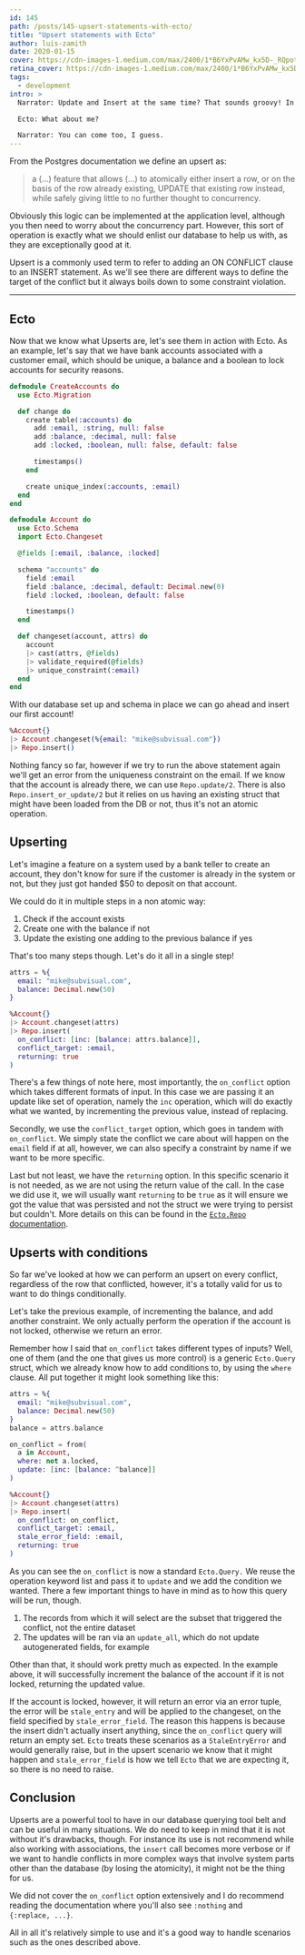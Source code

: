 ```yaml
---
id: 145
path: /posts/145-upsert-statements-with-ecto/
title: "Upsert statements with Ecto"
author: luis-zamith
date: 2020-01-15
cover: https://cdn-images-1.medium.com/max/2400/1*B6YxPvAMw_kx5D-_RQpotw.jpeg
retina_cover: https://cdn-images-1.medium.com/max/2400/1*B6YxPvAMw_kx5D-_RQpotw.jpeg
tags:
  - development
intro: >
  Narrator: Update and Insert at the same time? That sounds groovy! In comes the Upsert!

  Ecto: What about me?

  Narrator: You can come too, I guess.
---
```


From the Postgres documentation we define an upsert as:

> a (…) feature that allows (…) to atomically either insert a row, or on the
> basis of the row already existing, UPDATE that existing row instead, while
> safely giving little to no further thought to concurrency.

Obviously this logic can be implemented at the application level, although you
then need to worry about the concurrency part. However, this sort of operation
is exactly what we should enlist our database to help us with, as they are
exceptionally good at it.

Upsert is a commonly used term to refer to adding an ON CONFLICT clause to an
INSERT statement. As we'll see there are different ways to define the target of
the conflict but it always boils down to some constraint violation.

---

## Ecto

Now that we know what Upserts are, let's see them in action with Ecto. As an
example, let's say that we have bank accounts associated with a customer email,
which should be unique, a balance and a boolean to lock accounts for security
reasons.

```elixir
defmodule CreateAccounts do
  use Ecto.Migration

  def change do
    create table(:accounts) do
      add :email, :string, null: false
      add :balance, :decimal, null: false
      add :locked, :boolean, null: false, default: false

      timestamps()
    end

    create unique_index(:accounts, :email)
  end
end
```

```elixir
defmodule Account do
  use Ecto.Schema
  import Ecto.Changeset

  @fields [:email, :balance, :locked]

  schema "accounts" do
    field :email
    field :balance, :decimal, default: Decimal.new(0)
    field :locked, :boolean, default: false

    timestamps()
  end

  def changeset(account, attrs) do
    account
    |> cast(attrs, @fields)
    |> validate_required(@fields)
    |> unique_constraint(:email)
  end
end
```

With our database set up and schema in place we can go ahead and insert our
first account!

```elixir
%Account{}
|> Account.changeset(%{email: "mike@subvisual.com"})
|> Repo.insert()
```

Nothing fancy so far, however if we try to run the above statement again we'll
get an error from the uniqueness constraint on the email. If we know that the
account is already there, we can use `Repo.update/2`. There is also
`Repo.insert_or_update/2` but it relies on us having an existing struct that might
have been loaded from the DB or not, thus it's not an atomic operation.

## Upserting

Let's imagine a feature on a system used by a bank teller to create an account,
they don't know for sure if the customer is already in the system or not, but
they just got handed $50 to deposit on that account.

We could do it in multiple steps in a non atomic way:

1. Check if the account exists
2. Create one with the balance if not
3. Update the existing one adding to the previous balance if yes

That's too many steps though. Let's do it all in a single step!

```elixir
attrs = %{
  email: "mike@subvisual.com",
  balance: Decimal.new(50)
}

%Account{}
|> Account.changeset(attrs)
|> Repo.insert(
  on_conflict: [inc: [balance: attrs.balance]],
  conflict_target: :email,
  returning: true
)
```

There's a few things of note here, most importantly, the `on_conflict` option
which takes different formats of input. In this case we are passing it an update
like set of operation, namely the `inc` operation, which will do exactly what we
wanted, by incrementing the previous value, instead of replacing.

Secondly, we use the `conflict_target` option, which goes in tandem with
`on_conflict`. We simply state the conflict we care about will happen on the `email`
field if at all, however, we can also specify a constraint by name if we want to
be more specific.

Last but not least, we have the `returning` option. In this specific scenario it
is not needed, as we are not using the return value of the call. In the case we
did use it, we will usually want `returning` to be `true` as it will ensure we got
the value that was persisted and not the struct we were trying to persist but
couldn't. More details on this can be found in the [`Ecto.Repo`
documentation][1].

## Upserts with conditions

So far we've looked at how we can perform an upsert on every conflict,
regardless of the row that conflicted, however, it's a totally valid for us to
want to do things conditionally.

Let's take the previous example, of incrementing the balance, and add another
constraint. We only actually perform the operation if the account is not locked,
otherwise we return an error.

Remember how I said that `on_conflict` takes different types of inputs? Well, one
of them (and the one that gives us more control) is a generic `Ecto.Query` struct,
which we already know how to add conditions to, by using the `where` clause. All
put together it might look something like this:

```elixir
attrs = %{
  email: "mike@subvisual.com",
  balance: Decimal.new(50)
}
balance = attrs.balance

on_conflict = from(
  a in Account,
  where: not a.locked,
  update: [inc: [balance: ^balance]]
)

%Account{}
|> Account.changeset(attrs)
|> Repo.insert(
  on_conflict: on_conflict,
  conflict_target: :email,
  stale_error_field: :email,
  returning: true
)
```

As you can see the `on_conflict` is now a standard `Ecto.Query.` We reuse the
operation keyword list and pass it to `update` and we add the condition we wanted.
There a few important things to have in mind as to how this query will be run,
though.

1. The records from which it will select are the subset that triggered the
conflict, not the entire dataset
2. The updates will be ran via an `update_all`, which do not update autogenerated
fields, for example

Other than that, it should work pretty much as expected. In the example above,
it will successfully increment the balance of the account if it is not locked,
returning the updated value.

If the account is locked, however, it will return an error via an error tuple,
the error will be `stale_entry` and will be applied to the changeset, on the field
specified by `stale_error_field`. The reason this happens is because the insert
didn't actually insert anything, since the `on_conflict` query will return an
empty set. `Ecto` treats these scenarios as a `StaleEntryError` and would generally
raise, but in the upsert scenario we know that it might happen and
`stale_error_field` is how we tell `Ecto` that we are expecting it, so there is no
need to raise.

## Conclusion

Upserts are a powerful tool to have in our database querying tool belt and can
be useful in many situations. We do need to keep in mind that it is not without
it's drawbacks, though. For instance its use is not recommend while also working
with associations, the `insert` call becomes more verbose or if we want to handle
conflicts in more complex ways that involve system parts other than the database
(by losing the atomicity), it might not be the thing for us.

We did not cover the `on_conflict` option extensively and I do recommend reading
the documentation where you'll also see `:nothing` and `{:replace, ...}`.

All in all it's relatively simple to use and it's a good way to handle scenarios
such as the ones described above.

[1]: https://hexdocs.pm/ecto/Ecto.Repo.html#c:insert/2-upserts
